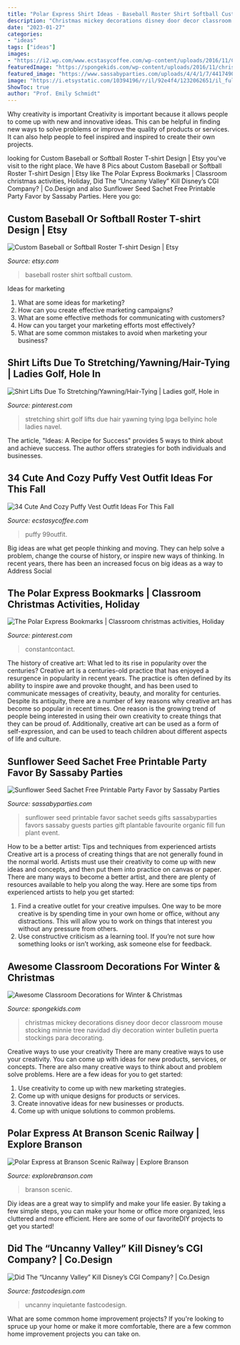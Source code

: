 ```yaml
---
title: "Polar Express Shirt Ideas - Baseball Roster Shirt Softball Custom"
description: "Christmas mickey decorations disney door decor classroom mouse stocking minnie tree navidad diy decoration winter bulletin puerta stockings para decorating"
date: "2023-01-27"
categories:
- "ideas"
tags: ["ideas"]
images:
- "https://i2.wp.com/www.ecstasycoffee.com/wp-content/uploads/2016/11/Cozy-Puffy-Vest-Outfits-Ideas38.jpg?resize=600%2C800&amp;ssl=1"
featuredImage: "https://spongekids.com/wp-content/uploads/2016/11/christmas-bulletin-board/17-christmas-bulletin-board-ideas.jpg"
featured_image: "https://www.sassabyparties.com/uploads/4/4/1/7/44174909/910336.jpg?571"
image: "https://i.etsystatic.com/10394196/r/il/92e4f4/1232062651/il_fullxfull.1232062651_64mc.jpg"
ShowToc: true
author: "Prof. Emily Schmidt"
---
```



Why creativity is important
Creativity is important because it allows people to come up with new and innovative ideas. This can be helpful in finding new ways to solve problems or improve the quality of products or services. It can also help people to feel inspired and inspired to create their own projects.

	

		
looking for Custom Baseball or Softball Roster T-shirt Design | Etsy you've visit to the right place. We have 8 Pics about Custom Baseball or Softball Roster T-shirt Design | Etsy like The Polar Express Bookmarks | Classroom christmas activities, Holiday, Did The “Uncanny Valley” Kill Disney’s CGI Company? | Co.Design and also Sunflower Seed Sachet Free Printable Party Favor by Sassaby Parties. Here you go:
		
    
## Custom Baseball Or Softball Roster T-shirt Design | Etsy

<img loading=lazy src="https://i.etsystatic.com/10394196/r/il/92e4f4/1232062651/il_fullxfull.1232062651_64mc.jpg" onerror="this.onerror=null;this.src='https://tse4.mm.bing.net/th?id=OIP.z283Msr61Jc2RdDk1AYnGgHaKv&amp;pid=15.1';" alt="Custom Baseball or Softball Roster T-shirt Design | Etsy">

_Source: etsy.com_

>baseball roster shirt softball custom. 

	

Ideas for marketing
1. What are some ideas for marketing? 
2. How can you create effective marketing campaigns? 
3. What are some effective methods for communicating with customers? 
4. How can you target your marketing efforts most effectively? 
5. What are some common mistakes to avoid when marketing your business?

    
## Shirt Lifts Due To Stretching/Yawning/Hair-Tying | Ladies Golf, Hole In

<img loading=lazy src="https://i.pinimg.com/originals/ca/a8/e8/caa8e8c8bc6ed9818e394561091c7bcc.jpg" onerror="this.onerror=null;this.src='https://tse2.mm.bing.net/th?id=OIP.BDmBdTDJDhxmkxYvvRb7EgAAAA&amp;pid=15.1';" alt="Shirt Lifts Due To Stretching/Yawning/Hair-Tying | Ladies golf, Hole in">

_Source: pinterest.com_

>stretching shirt golf lifts due hair yawning tying lpga bellyinc hole ladies navel. 

	

The article, "Ideas: A Recipe for Success" provides 5 ways to think about and achieve success. The author offers strategies for both individuals and businesses.

    
## 34 Cute And Cozy Puffy Vest Outfit Ideas For This Fall

<img loading=lazy src="https://i2.wp.com/www.ecstasycoffee.com/wp-content/uploads/2016/11/Cozy-Puffy-Vest-Outfits-Ideas38.jpg?resize=600%2C800&amp;ssl=1" onerror="this.onerror=null;this.src='https://tse4.mm.bing.net/th?id=OIP.6ImzGM_7yP1ekjFpNm8jlAHaJ4&amp;pid=15.1';" alt="34 Cute And Cozy Puffy Vest Outfit Ideas For This Fall">

_Source: ecstasycoffee.com_

>puffy 99outfit. 

	

Big ideas are what get people thinking and moving. They can help solve a problem, change the course of history, or inspire new ways of thinking. In recent years, there has been an increased focus on big ideas as a way to Address Social 

    
## The Polar Express Bookmarks | Classroom Christmas Activities, Holiday

<img loading=lazy src="https://i.pinimg.com/736x/1a/09/ef/1a09ef991088dcb7299f1fd88d76d0ae.jpg" onerror="this.onerror=null;this.src='https://tse1.mm.bing.net/th?id=OIP.yQNLnEzqW2DihC1ke8dg8QHaLG&amp;pid=15.1';" alt="The Polar Express Bookmarks | Classroom christmas activities, Holiday">

_Source: pinterest.com_

>constantcontact. 

	

The history of creative art: What led to its rise in popularity over the centuries?
Creative art is a centuries-old practice that has enjoyed a resurgence in popularity in recent years. The practice is often defined by its ability to inspire awe and provoke thought, and has been used to communicate messages of creativity, beauty, and morality for centuries. Despite its antiquity, there are a number of key reasons why creative art has become so popular in recent times. One reason is the growing trend of people being interested in using their own creativity to create things that they can be proud of. Additionally, creative art can be used as a form of self-expression, and can be used to teach children about different aspects of life and culture.

    
## Sunflower Seed Sachet Free Printable Party Favor By Sassaby Parties

<img loading=lazy src="https://www.sassabyparties.com/uploads/4/4/1/7/44174909/910336.jpg?571" onerror="this.onerror=null;this.src='https://tse1.mm.bing.net/th?id=OIP.YzobVcMf7lSuFZAS504qTgHaKE&amp;pid=15.1';" alt="Sunflower Seed Sachet Free Printable Party Favor by Sassaby Parties">

_Source: sassabyparties.com_

>sunflower seed printable favor sachet seeds gifts sassabyparties favors sassaby guests parties gift plantable favourite organic fill fun plant event. 

	

How to be a better artist: Tips and techniques from experienced artists
Creative art is a process of creating things that are not generally found in the normal world. Artists must use their creativity to come up with new ideas and concepts, and then put them into practice on canvas or paper. There are many ways to become a better artist, and there are plenty of resources available to help you along the way. Here are some tips from experienced artists to help you get started: 
1. Find a creative outlet for your creative impulses. One way to be more creative is by spending time in your own home or office, without any distractions. This will allow you to work on things that interest you without any pressure from others. 
2. Use constructive criticism as a learning tool. If you’re not sure how something looks or isn’t working, ask someone else for feedback.

    
## Awesome Classroom Decorations For Winter &amp; Christmas

<img loading=lazy src="https://spongekids.com/wp-content/uploads/2016/11/christmas-bulletin-board/17-christmas-bulletin-board-ideas.jpg" onerror="this.onerror=null;this.src='https://tse4.mm.bing.net/th?id=OIP.fglqwP9Tj60vEkuAm1R04gHaNI&amp;pid=15.1';" alt="Awesome Classroom Decorations for Winter &amp; Christmas">

_Source: spongekids.com_

>christmas mickey decorations disney door decor classroom mouse stocking minnie tree navidad diy decoration winter bulletin puerta stockings para decorating. 

	

Creative ways to use your creativity
There are many creative ways to use your creativity. You can come up with ideas for new products, services, or concepts. There are also many creative ways to think about and problem solve problems. Here are a few ideas for you to get started:
1) Use creativity to come up with new marketing strategies.
2) Come up with unique designs for products or services.
3) Create innovative ideas for new businesses or products.
4) Come up with unique solutions to common problems.

    
## Polar Express At Branson Scenic Railway | Explore Branson

<img loading=lazy src="https://www.explorebranson.com/sites/default/files/styles/listing_image/public/listing_images/4956-_MG_5106.jpg?itok=4LwxdOsu" onerror="this.onerror=null;this.src='https://tse1.mm.bing.net/th?id=OIP.RvpenUYPF9AQ0oVodZxlCQHaFj&amp;pid=15.1';" alt="Polar Express at Branson Scenic Railway | Explore Branson">

_Source: explorebranson.com_

>branson scenic. 

	

Diy ideas are a great way to simplify and make your life easier. By taking a few simple steps, you can make your home or office more organized, less cluttered and more efficient. Here are some of our favoriteDIY projects to get you started!

    
## Did The “Uncanny Valley” Kill Disney’s CGI Company? | Co.Design

<img loading=lazy src="https://assets.fastcompany.com/image/upload/w_1280,f_auto,q_auto,fl_lossy/fc/MARS-NEEDS-MOMS-Wingnut-2.jpeg" onerror="this.onerror=null;this.src='https://tse3.mm.bing.net/th?id=OIP.0HrLT5J6_s8k0HvbP7CgzAHaD2&amp;pid=15.1';" alt="Did The “Uncanny Valley” Kill Disney’s CGI Company? | Co.Design">

_Source: fastcodesign.com_

>uncanny inquietante fastcodesign. 

	

What are some common home improvement projects?
If you're looking to spruce up your home or make it more comfortable, there are a few common home improvement projects you can take on.

